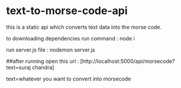 # text-to-morse-code-api
this is a static api which converts text data into the morse code.

 to downloading dependencies run command :  node i

 
 run server.js file : nodemon server.js

 
 ##after running open this url : [http://localhost:5000/api/morsecode?text=suraj chandra] 
 
 
 text=whatever you want to convert into morsecode
